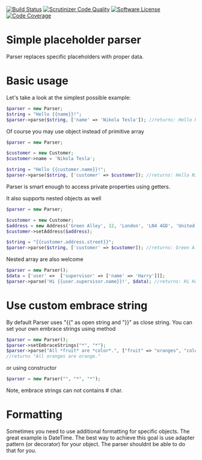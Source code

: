 [![Build Status](http://img.shields.io/travis/ayeo/parser.svg?style=flat-square)](https://travis-ci.org/ayeo/parser)
[![Scrutinizer Code Quality](http://img.shields.io/scrutinizer/g/ayeo/parser.svg?style=flat-square)](https://scrutinizer-ci.com/g/ayeo/parser/build-status/master)
[![Software License](https://img.shields.io/badge/license-MIT-brightgreen.svg?style=flat-square)](license.md)
[![Code Coverage](https://img.shields.io/scrutinizer/coverage/g/ayeo/parser/master.svg?style=flat-square)](https://scrutinizer-ci.com/g/ayeo/parser/?branch=master)

# Simple placeholder parser

Parser replaces specific placeholders with proper data. 

Basic usage
===========

Let's take a look at the simplest possible example:

```php
$parser = new Parser;
$string = "Hello {{name}}!";
$parser->parse($string, ['name' => 'Nikola Tesla']); //returns: Hello Nikola Tesla!
```

Of course you may use object instead of primitive array

```php
$parser = new Parser;

$customer = new Customer;
$customer->name = 'Nikola Tesla';

$string = "Hello {{customer.name}}!";
$parser->parse($string, ['customer' => $customer]); //returns: Hello Nikola Tesla!
```

Parser is smart enough to access private properties using getters.

It also supports nested objects as well

```php
$parser = new Parser;

$customer = new Customer;
$address = new Address('Green Alley', 12, 'London', 'LN4 4GD', 'United Kingdom');
$customer->setAddress($address);

$string = "{{customer.address.street}}";
$parser->parse($string, ['customer' => $customer]); //returns: Green Alley
```

Nested array are also welcome

```php
$parser = new Parser();
$data = ['user' =>  ['supervisor' => ['name' => 'Harry']]];
$parser->parse('Hi {{user.supervisor.name}}!', $data); //returns: Hi Harry!
```


Use custom embrace string
=========================

By default Parser uses "{{" as open string and "}}" as close string. You can set your own embrace strings using method
```php
$parser = new Parser();
$parser->setEmbraceStrings("*", "*");
$parser->parse("All *fruit* are *color*.", ["fruit" => "oranges", "color" => "orange"]);
//returns "All oranges are orange."
```
or using constructor
```php
$parser = new Parser("", "*", "*");
```
Note, embrace strings can not contains # char. 

Formatting
==========

Sometimes you need to use additional formatting for specific objects. The great example is DateTime. The best way to 
achieve this goal is use adapter pattern (or decorator) for your object. The parser shouldnt be able to do that for you.
